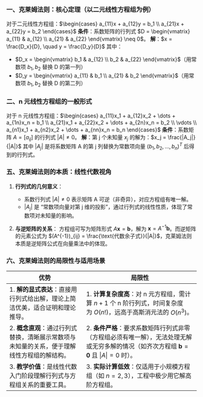 ### 一、克莱姆法则：核心定理（以二元线性方程组为例）

对于二元线性方程组：$\begin{cases} a_{11}x + a_{12}y = b_1 \\ a_{21}x + a_{22}y = b_2 \end{cases}$ **条件**：系数矩阵的行列式 $D = \begin{vmatrix} a_{11} & a_{12} \\ a_{21} & a_{22} \end{vmatrix} \neq 0$。 **解**：$x = \frac{D_x}{D}, \quad y = \frac{D_y}{D}$ 其中：
- $D_x = \begin{vmatrix} b_1 & a_{12} \\ b_2 & a_{22} \end{vmatrix}$（用常数项 $b_1, b_2$ 替换 D 的第一列）
- $D_y = \begin{vmatrix} a_{11} & b_1 \\ a_{21} & b_2 \end{vmatrix}$（用常数项 $b_1, b_2$ 替换 D 的第二列）
### 二、n 元线性方程组的一般形式

对于 n 元线性方程组：$\begin{cases} a_{11}x_1 + a_{12}x_2 + \dots + a_{1n}x_n = b_1 \\ a_{21}x_1 + a_{22}x_2 + \dots + a_{2n}x_n = b_2 \\ \vdots \\ a_{n1}x_1 + a_{n2}x_2 + \dots + a_{nn}x_n = b_n \end{cases}$ **条件**：系数矩阵 $A = [a_{ij}]$ 的行列式 $|A| \neq 0$。 **解**：第 j 个未知量 $x_j$ 的解为：$x_j = \frac{|A_j|}{|A|}$ 其中 $|A_j|$ 是将系数矩阵 A 的第 j 列替换为常数项向量 $(b_1, b_2, \dots, b_n)^T$ 后得到的行列式。
### 五、克莱姆法则的本质：线性代数视角

1. **行列式的几何意义**：
    
    - 系数行列式 $|A| \neq 0$ 表示矩阵 A 可逆（非奇异），对应方程组有唯一解。
    - $|A_j|$ 是 “常数项向量对第 j 维的投影”，通过行列式的线性性质，体现了常数项对未知量的影响。
2. **与逆矩阵的关系**： 方程组可写为矩阵形式 $A\mathbf{x} = \mathbf{b}$，解为 $\mathbf{x} = A^{-1}\mathbf{b}$。而逆矩阵的元素公式为 $(A^{-1})_{ij} = \frac{\text{代数余子式}}{|A|}$，克莱姆法则本质是逆矩阵公式在向量乘法中的体现。
### 六、克莱姆法则的局限性与适用场景

|**优势**|**局限性**|
|---|---|
|1. **解的显式表达**：直接用行列式给出解，理论上简洁优美，适合证明和理论推导。|1. **计算复杂度高**：对 n 元方程组，需计算 $n+1$ 个 n 阶行列式，时间复杂度为 $O(n!)$，远高于高斯消元法的 $O(n^3)$。|
|2. **概念直观**：通过行列式替换，清晰展示常数项与未知量的关系，便于理解线性方程组的解结构。|2. **条件严格**：要求系数矩阵行列式非零（方程组必须有唯一解），无法处理无解或无穷多解的情况（如齐次方程组 $\mathbf{b} = \mathbf{0}$ 且 $\|A\| = 0$ 时）。|
|3. **教学价值**：是线性代数入门阶段理解行列式与方程组关系的重要工具。|3. **实际计算低效**：仅适用于小规模方程组（如 $n=2,3$），工程中极少用它解高阶方程组。|
